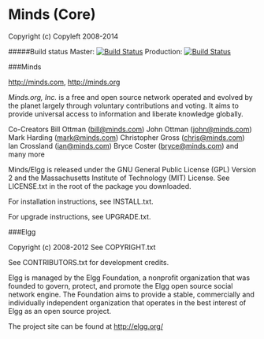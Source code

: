 Minds (Core)
==========

Copyright (c) Copyleft 2008-2014

#####Build status
Master: [![Build Status](https://magnum.travis-ci.com/Minds/Minds-Elgg.png?token=vHzWaxguqXbJqkudCFTn&branch=master)](https://magnum.travis-ci.com/Minds/Minds-Elgg)
Production: [![Build Status](https://magnum.travis-ci.com/Minds/Minds-Elgg.png?token=vHzWaxguqXbJqkudCFTn&branch=production)](https://magnum.travis-ci.com/Minds/Minds-Elgg)


###Minds

http://minds.com, http://minds.org

*Minds.org, Inc.* is a free and open source network operated and evolved 
by the planet largely through voluntary contributions and voting.  It 
aims to provide universal access to information and liberate knowledge globally.

Co-Creators 
Bill Ottman (bill@minds.com)
John Ottman (john@minds.com)
Mark Harding (mark@minds.com)
Christopher Gross (chris@minds.com)
Ian Crossland (ian@minds.com)
Bryce Coster (bryce@minds.com)
and many more


Minds/Elgg is released under the GNU General Public License (GPL) Version 2 and the
Massachusetts Institute of Technology (MIT) License. See LICENSE.txt 
in the root of the package you downloaded.

For installation instructions, see INSTALL.txt.

For upgrade instructions, see UPGRADE.txt.



###Elgg

Copyright (c) 2008-2012 See COPYRIGHT.txt

See CONTRIBUTORS.txt for development credits.

Elgg is managed by the Elgg Foundation, a nonprofit organization that was
founded to govern, protect, and promote the Elgg open source social network
engine.  The Foundation aims to provide a stable, commercially and
individually independent organization that operates in the best interest of Elgg
as an open source project.

The project site can be found at http://elgg.org/

